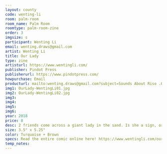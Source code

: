```yaml
---
layout: county 
code: wenting-li
room: palm-room
room_name: Palm Room
roomtype: palm-room-zine
order: 3
imgsize: s
participant: Wenting Li
email: wenting.draws@gmail.com
artist: Wenting Li 
title: Our Lady
type: zine
artisturl: https://www.wentingli.com/
publisher: Pindot Press 
publisherurl: https://www.pindotpress.com/
howpurchase: Email
producturl: mailto:wenting.draws@gmail.com?subject=Sounds About Riso .Online Print Purchase
img1: OurLady-WentingLi01.jpg
img2: OurLady-WentingLi02.jpg
img3: 
img4: 
img5: 
img6: 
year: 2018
price: 8
desc: 2 friends come across a giant lady in the sand. Is she a sign, or something both smaller and closer? 
size: 3.5" x 5.25" 
color: Turquoise + Brown
specs: Read the entire comic online here! https://www.wentingli.com/our-lady
temp_notes: 
---
```

